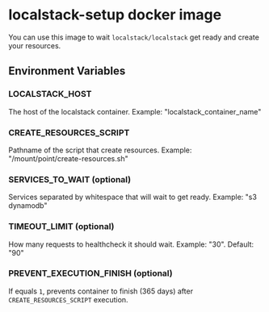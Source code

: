 # localstack-setup docker image

You can use this image to wait `localstack/localstack` get ready and create your resources.

## Environment Variables

### LOCALSTACK_HOST

The host of the localstack container. Example: "localstack_container_name"

### CREATE_RESOURCES_SCRIPT

Pathname of the script that create resources. Example: "/mount/point/create-resources.sh"

### SERVICES_TO_WAIT (optional)

Services separated by whitespace that will wait to get ready. Example: "s3 dynamodb"

### TIMEOUT_LIMIT (optional)

How many requests to healthcheck it should wait. Example: "30". Default: "90"

### PREVENT_EXECUTION_FINISH (optional)

If equals `1`, prevents container to finish (365 days) after `CREATE_RESOURCES_SCRIPT` execution.
